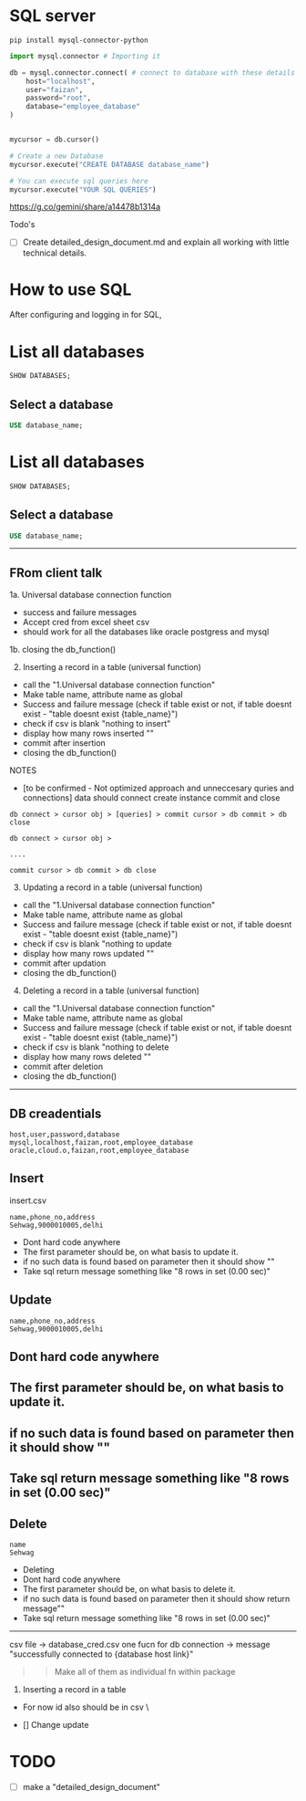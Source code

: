 # SQL server

```shell
pip install mysql-connector-python
```

```py
import mysql.connector # Importing it

db = mysql.connector.connect( # connect to database with these details
    host="localhost",
    user="faizan",
    password="root",
    database="employee_database"
)


mycursor = db.cursor()

```

```py
# Create a new Database
mycursor.execute("CREATE DATABASE database_name")
```

```py
# You can execute sql queries here
mycursor.execute("YOUR SQL QUERIES")
```

https://g.co/gemini/share/a14478b1314a


Todo's

- [ ] Create detailed_design_document.md and explain all working with little technical details.


# How to use SQL
After configuring and logging in for SQL,

# List all databases
```sql
SHOW DATABASES;
```

## Select a database
```sql
USE database_name;
```


# List all databases
```sql
SHOW DATABASES;
```

## Select a database
```sql
USE database_name;
```

--- 

## FRom client talk

1a. Universal database connection function
 * success and failure messages
 * Accept cred from excel sheet csv
 * should work for all  the databases like oracle postgress and mysql

1b. closing the db_function()

2. Inserting a record in a table (universal function)
 * call the "1.Universal database connection function"
 * Make table name, attribute name as global
 * Success and failure message (check if table exist or not, if table doesnt exist - "table doesnt exist {table_name}")
 * check if csv is blank "nothing to insert"
  * display how many rows inserted ""
  * commit after insertion
 * closing the db_function()
 
NOTES
* [to be confirmed - Not optimized approach and unneccesary quries and connections] data should connect create instance commit and close
 

```
db connect > cursor obj > [queries] > commit cursor > db commit > db close

db connect > cursor obj >

....

commit cursor > db commit > db close

```

3. Updating a record in a table (universal function)
 * call the "1.Universal database connection function"
 * Make table name, attribute name as global
 * Success and failure message (check if table exist or not, if table doesnt exist - "table doesnt exist {table_name}")
 * check if csv is blank "nothing to update
  * display how many rows updated ""
  * commit after updation
 * closing the db_function()


4. Deleting a record in a table (universal function)
 * call the "1.Universal database connection function"
 * Make table name, attribute name as global
 * Success and failure message (check if table exist or not, if table doesnt exist - "table doesnt exist {table_name}")
 * check if csv is blank "nothing to delete
  * display how many rows deleted  ""
  * commit after deletion
 * closing the db_function()



-------------------

## DB creadentials
```csv
host,user,password,database
mysql,localhost,faizan,root,employee_database
oracle,cloud.o,faizan,root,employee_database
```

## Insert

insert.csv
```csv
name,phone_no,address
Sehwag,9000010005,delhi
```
* Dont hard code anywhere 
* The first parameter should be, on what basis to update it.
* if no such data is found based on parameter then it should show ""
* Take sql return message something like "8 rows in set (0.00 sec)"


## Update

```csv
name,phone_no,address
Sehwag,9000010005,delhi
```

## Dont hard code anywhere 
## The first parameter should be, on what basis to update it.
## if no such data is found based on parameter then it should show ""
## Take sql return message something like "8 rows in set (0.00 sec)"

## Delete
```csv
name
Sehwag
```
* Deleting 
* Dont hard code anywhere 
* The first parameter should be, on what basis to delete it.
* if no such data is found based on parameter then it should show  return message""
* Take sql return message something like "8 rows in set (0.00 sec)"

---


 csv file -> database_cred.csv 
 one fucn for db connection -> message "successfully connected to {database host link}"


>> Make all of them as individual fn within package

1. Inserting a record in a table

  * For now id also should be in csv
\


- [] Change update


# TODO

- [ ] make a "detailed_design_document"
